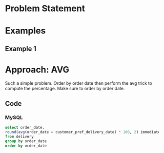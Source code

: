 # Problem Statement

# Examples
## Example 1

# Approach: AVG
Such a simple problem. Order by order date then perform the avg trick to compute the percentage. Make sure to order by order date.
## Code
### MySQL
```sql
select order_date, 
round(avg(order_date = customer_pref_delivery_date) * 100, 2) immediate_percentage
from delivery 
group by order_date
order by order_date
```
